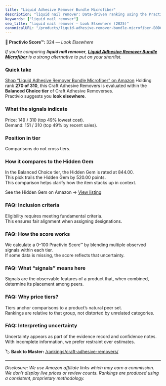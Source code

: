 ```yaml
---
title: "Liquid Adhesive Remover Bundle Microfiber"
description: "liquid nail remover: Data-driven ranking using the Practivio Score™. Positioned by quality, value, demand, findability, momentum."
keywords: ["liquid nail remover"]
seo_title: "liquid nail remover — Look Elsewhere (2025)"
canonicalURL: "/products/liquid-adhesive-remover-bundle-microfiber-B0DCMV5KTR/"
---
```


**🚫 Practivio Score™:** 324 — _Look Elsewhere_


*If you're comparing **liquid nail remover**, **[Liquid Adhesive Remover Bundle Microfiber](https://www.amazon.com/dp/B0DCMV5KTR?tag=practivio-20)** is a strong alternative to put on your shortlist.*
### Quick take
[Shop “Liquid Adhesive Remover Bundle Microfiber” on Amazon](https://www.amazon.com/dp/B0DCMV5KTR?tag=practivio-20)
Holding rank **270 of 310**, this Craft Adhesive Removers is evaluated within the **Balanced Choice tier** of Craft Adhesive Removerses.  
Practivio suggests you **look elsewhere**.

### What the signals indicate
Price: 149 / 310 (top 49% lowest cost).  
Demand: 151 / 310 (top 49% by recent sales).

### Position in tier
Comparisons do not cross tiers.

### How it compares to the Hidden Gem
In the Balanced Choice tier, the Hidden Gem is rated at 844.00.  
This pick trails the Hidden Gem by 520.00 points.  
This comparison helps clarify how the item stacks up in context.  

See the Hidden Gem on Amazon → [View listing](https://www.amazon.com/dp/B0797D6NZM?tag=practivio-20)

### FAQ: Inclusion criteria
Eligibility requires meeting fundamental criteria.  
This ensures fair alignment when assigning designations.

### FAQ: How the score works
We calculate a 0–100 Practivio Score™ by blending multiple observed signals within each tier.  
If some data is missing, the score reflects that uncertainty.

### FAQ: What “signals” means here
Signals are the observable features of a product that, when combined, determine its placement among peers.

### FAQ: Why price tiers?
Tiers anchor comparisons to a product’s natural peer set.  
Rankings are relative to that group, not distorted by unrelated categories.

### FAQ: Interpreting uncertainty
Uncertainty appears as part of the evidence record and confidence notes.  
With incomplete information, we prefer restraint over estimates.


🏷️ **Back to Master:** [/rankings/craft-adhesive-removers/](/rankings/craft-adhesive-removers/)

---
_Disclosure: We use Amazon affiliate links which may earn a commission. We don’t display live prices or review counts. Rankings are produced using a consistent, proprietary methodology._
